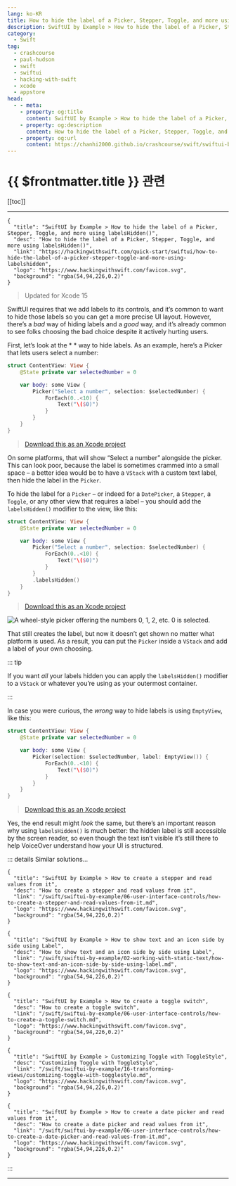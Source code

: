 ```yaml
---
lang: ko-KR
title: How to hide the label of a Picker, Stepper, Toggle, and more using labelsHidden()
description: SwiftUI by Example > How to hide the label of a Picker, Stepper, Toggle, and more using labelsHidden()
category:
  - Swift
tag: 
  - crashcourse
  - paul-hudson
  - swift
  - swiftui
  - hacking-with-swift
  - xcode
  - appstore
head:
  - - meta:
    - property: og:title
      content: SwiftUI by Example > How to hide the label of a Picker, Stepper, Toggle, and more using labelsHidden()
    - property: og:description
      content: How to hide the label of a Picker, Stepper, Toggle, and more using labelsHidden()
    - property: og:url
      content: https://chanhi2000.github.io/crashcourse/swift/swiftui-by-example/06-user-interface-controls/how-to-hide-the-label-of-a-picker-stepper-toggle-and-more-using-labelshidden.html
---
```


# {{ $frontmatter.title }} 관련

[[toc]]

---

```component VPCard
{
  "title": "SwiftUI by Example > How to hide the label of a Picker, Stepper, Toggle, and more using labelsHidden()",
  "desc": "How to hide the label of a Picker, Stepper, Toggle, and more using labelsHidden()",
  "link": "https://hackingwithswift.com/quick-start/swiftui/how-to-hide-the-label-of-a-picker-stepper-toggle-and-more-using-labelshidden",
  "logo": "https://www.hackingwithswift.com/favicon.svg",
  "background": "rgba(54,94,226,0.2)"
}
```

> Updated for Xcode 15

SwiftUI requires that we add labels to its controls, and it’s common to want to hide those labels so you can get a more precise UI layout. However, there’s a *bad* way of hiding labels and a *good* way, and it’s already common to see folks choosing the bad choice despite it actively hurting users.

First, let’s look at the *  * way to hide labels. As an example, here’s a Picker that lets users select a number:

```swift
struct ContentView: View {
    @State private var selectedNumber = 0

    var body: some View {
        Picker("Select a number", selection: $selectedNumber) {
            ForEach(0..<10) {
                Text("\($0)")
            }
        }
    }
}
```

> [<FontIcon icon="fas fa-file-zipper"/>Download this as an Xcode project](https://www.hackingwithswift.com/files/projects/swiftui/how-to-hide-the-label-of-a-picker-stepper-toggle-and-more-using-labelshidden-1.zip)

On some platforms, that will show “Select a number” alongside the picker. This can look poor, because the label is sometimes crammed into a small space – a better idea would be to have a `VStack` with a custom text label, then hide the label in the `Picker`.

To hide the label for a `Picker` – or indeed for a `DatePicker`, a `Stepper`, a `Toggle`, or any other view that requires a label – you should add the `labelsHidden()` modifier to the view, like this:

```swift
struct ContentView: View {
    @State private var selectedNumber = 0

    var body: some View {
        Picker("Select a number", selection: $selectedNumber) {
            ForEach(0..<10) {
                Text("\($0)")
            }
        }
        .labelsHidden()        
    }
}
```

> [<FontIcon icon="fas fa-file-zipper"/>Download this as an Xcode project](https://www.hackingwithswift.com/files/projects/swiftui/how-to-hide-the-label-of-a-picker-stepper-toggle-and-more-using-labelshidden-2.zip)

![A wheel-style picker offering the numbers 0, 1, 2, etc. 0 is selected.](https://www.hackingwithswift.com/img/books/quick-start/swiftui/how-to-hide-the-label-of-a-picker-stepper-toggle-and-more-using-labelshidden-1~dark.png)

That still creates the label, but now it doesn’t get shown no matter what platform is used. As a result, you can put the `Picker` inside a `VStack` and add a label of your own choosing.

::: tip

If you want *all* your labels hidden you can apply the `labelsHidden()` modifier to a `VStack` or whatever you’re using as your outermost container.

:::

In case you were curious, the *wrong* way to hide labels is using `EmptyView`, like this:

```swift
struct ContentView: View {
    @State private var selectedNumber = 0

    var body: some View {
        Picker(selection: $selectedNumber, label: EmptyView()) {
            ForEach(0..<10) {
                Text("\($0)")
            }
        }
    }
}
```

> [<FontIcon icon="fas fa-file-zipper"/>Download this as an Xcode project](https://www.hackingwithswift.com/files/projects/swiftui/how-to-hide-the-label-of-a-picker-stepper-toggle-and-more-using-labelshidden-3.zip)

Yes, the end result might *look* the same, but there’s an important reason why using `labelsHidden()` is much better: the hidden label is still accessible by the screen reader, so even though the text isn’t visible it’s still there to help VoiceOver understand how your UI is structured.

::: details Similar solutions…

```component VPCard
{
  "title": "SwiftUI by Example > How to create a stepper and read values from it",
  "desc": "How to create a stepper and read values from it",
  "link": "/swift/swiftui-by-example/06-user-interface-controls/how-to-create-a-stepper-and-read-values-from-it.md",
  "logo": "https://www.hackingwithswift.com/favicon.svg",
  "background": "rgba(54,94,226,0.2)"
}
```

```component VPCard
{
  "title": "SwiftUI by Example > How to show text and an icon side by side using Label",
  "desc": "How to show text and an icon side by side using Label",
  "link": "/swift/swiftui-by-example/02-working-with-static-text/how-to-show-text-and-an-icon-side-by-side-using-label.md",
  "logo": "https://www.hackingwithswift.com/favicon.svg",
  "background": "rgba(54,94,226,0.2)"
}
```

```component VPCard
{
  "title": "SwiftUI by Example > How to create a toggle switch",
  "desc": "How to create a toggle switch",
  "link": "/swift/swiftui-by-example/06-user-interface-controls/how-to-create-a-toggle-switch.md",
  "logo": "https://www.hackingwithswift.com/favicon.svg",
  "background": "rgba(54,94,226,0.2)"
}
```

```component VPCard
{
  "title": "SwiftUI by Example > Customizing Toggle with ToggleStyle",
  "desc": "Customizing Toggle with ToggleStyle",
  "link": "/swift/swiftui-by-example/16-transforming-views/customizing-toggle-with-togglestyle.md",
  "logo": "https://www.hackingwithswift.com/favicon.svg",
  "background": "rgba(54,94,226,0.2)"
}
```

```component VPCard
{
  "title": "SwiftUI by Example > How to create a date picker and read values from it",
  "desc": "How to create a date picker and read values from it",
  "link": "/swift/swiftui-by-example/06-user-interface-controls/how-to-create-a-date-picker-and-read-values-from-it.md",
  "logo": "https://www.hackingwithswift.com/favicon.svg",
  "background": "rgba(54,94,226,0.2)"
}
```

:::

---

<TagLinks />